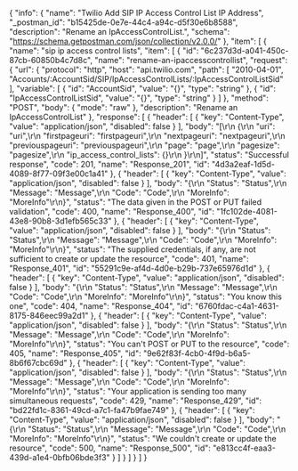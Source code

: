 {
  "info": {
    "name": "Twilio Add SIP IP Access Control List IP Address",
    "_postman_id": "b15425de-0e7e-44c4-a94c-d5f30e6b8588",
    "description": "Rename an IpAccessControlList.",
    "schema": "https://schema.getpostman.com/json/collection/v2.0.0/"
  },
  "item": [
    {
      "name": "sip ip access control lists",
      "item": [
        {
          "id": "6c237d3d-a041-450c-87cb-60850b4c7d8c",
          "name": "rename-an-ipaccesscontrollist",
          "request": {
            "url": {
              "protocol": "http",
              "host": "api.twilio.com",
              "path": [
                "2010-04-01",
                "Accounts/:AccountSid/SIP/IpAccessControlLists/:IpAccessControlListSid"
              ],
              "variable": [
                {
                  "id": "AccountSid",
                  "value": "{}",
                  "type": "string"
                },
                {
                  "id": "IpAccessControlListSid",
                  "value": "{}",
                  "type": "string"
                }
              ]
            },
            "method": "POST",
            "body": {
              "mode": "raw"
            },
            "description": "Rename an IpAccessControlList"
          },
          "response": [
            {
              "header": [
                {
                  "key": "Content-Type",
                  "value": "application/json",
                  "disabled": false
                }
              ],
              "body": "[\r\n  {\r\n    \"uri\": \"uri\",\r\n    \"firstpageuri\": \"firstpageuri\",\r\n    \"nextpageuri\": \"nextpageuri\",\r\n    \"previouspageuri\": \"previouspageuri\",\r\n    \"page\": \"page\",\r\n    \"pagesize\": \"pagesize\",\r\n    \"ip_access_control_lists\": {}\r\n  }\r\n]",
              "status": "Successful response",
              "code": 201,
              "name": "Response_201",
              "id": "4d3a2eaf-1d5d-4089-8f77-09f3e00c1a41"
            },
            {
              "header": [
                {
                  "key": "Content-Type",
                  "value": "application/json",
                  "disabled": false
                }
              ],
              "body": "{\r\n  \"Status\": \"Status\",\r\n  \"Message\": \"Message\",\r\n  \"Code\": \"Code\",\r\n  \"MoreInfo\": \"MoreInfo\"\r\n}",
              "status": "The data given in the POST or PUT failed validation",
              "code": 400,
              "name": "Response_400",
              "id": "1fc102de-4081-43e8-90b8-3d1efb565c33"
            },
            {
              "header": [
                {
                  "key": "Content-Type",
                  "value": "application/json",
                  "disabled": false
                }
              ],
              "body": "{\r\n  \"Status\": \"Status\",\r\n  \"Message\": \"Message\",\r\n  \"Code\": \"Code\",\r\n  \"MoreInfo\": \"MoreInfo\"\r\n}",
              "status": "The supplied credentials, if any, are not sufficient to create or update the resource",
              "code": 401,
              "name": "Response_401",
              "id": "55291c9e-af4d-4d0e-b29b-737e65976d1d"
            },
            {
              "header": [
                {
                  "key": "Content-Type",
                  "value": "application/json",
                  "disabled": false
                }
              ],
              "body": "{\r\n  \"Status\": \"Status\",\r\n  \"Message\": \"Message\",\r\n  \"Code\": \"Code\",\r\n  \"MoreInfo\": \"MoreInfo\"\r\n}",
              "status": "You know this one",
              "code": 404,
              "name": "Response_404",
              "id": "6760fdac-c4a1-4631-8175-846eec99a2d1"
            },
            {
              "header": [
                {
                  "key": "Content-Type",
                  "value": "application/json",
                  "disabled": false
                }
              ],
              "body": "{\r\n  \"Status\": \"Status\",\r\n  \"Message\": \"Message\",\r\n  \"Code\": \"Code\",\r\n  \"MoreInfo\": \"MoreInfo\"\r\n}",
              "status": "You can't POST or PUT to the resource",
              "code": 405,
              "name": "Response_405",
              "id": "9e62f83f-4cb0-4f9d-b6a5-8b6f67cbc69d"
            },
            {
              "header": [
                {
                  "key": "Content-Type",
                  "value": "application/json",
                  "disabled": false
                }
              ],
              "body": "{\r\n  \"Status\": \"Status\",\r\n  \"Message\": \"Message\",\r\n  \"Code\": \"Code\",\r\n  \"MoreInfo\": \"MoreInfo\"\r\n}",
              "status": "Your application is sending too many simultaneous requests",
              "code": 429,
              "name": "Response_429",
              "id": "bd22fd1c-8361-49cd-a7c1-fa47b9fae749"
            },
            {
              "header": [
                {
                  "key": "Content-Type",
                  "value": "application/json",
                  "disabled": false
                }
              ],
              "body": "{\r\n  \"Status\": \"Status\",\r\n  \"Message\": \"Message\",\r\n  \"Code\": \"Code\",\r\n  \"MoreInfo\": \"MoreInfo\"\r\n}",
              "status": "We couldn't create or update the resource",
              "code": 500,
              "name": "Response_500",
              "id": "e813cc4f-eaa3-439d-a1e4-0bfb06bde3f3"
            }
          ]
        }
      ]
    }
  ]
}